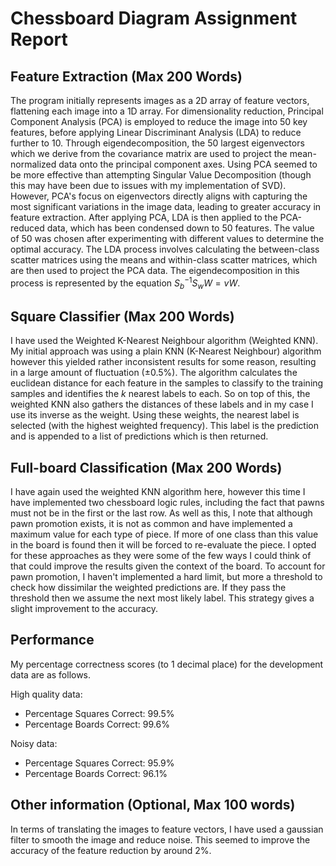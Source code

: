 # Chessboard Diagram Assignment Report

## Feature Extraction (Max 200 Words)

The program initially represents images as a 2D array of feature vectors, flattening each image into a 1D array. For dimensionality reduction, Principal Component Analysis (PCA) is employed to reduce the image into 50 key features, before applying Linear Discriminant Analysis (LDA) to reduce further to 10. Through eigendecomposition, the 50 largest eigenvectors which we derive from the covariance matrix are used to project the mean-normalized data onto the principal component axes. Using PCA seemed to be more effective than attempting Singular Value Decomposition (though this may have been due to issues with my implementation of SVD). However, PCA's focus on eigenvectors directly aligns with capturing the most significant variations in the image data, leading to greater accuracy in feature extraction. After applying PCA, LDA is then applied to the PCA-reduced data, which has been condensed down to 50 features. The value of 50 was chosen after experimenting with different values to determine the optimal accuracy. The LDA process involves calculating the between-class scatter matrices using the means and within-class scatter matrices, which are then used to project the PCA data. The eigendecomposition in this process is represented by the equation $S_b^{-1}S_wW = vW$.  

## Square Classifier (Max 200 Words)

I have used the Weighted K-Nearest Neighbour algorithm (Weighted KNN). My initial approach was using a plain KNN (K-Nearest Neighbour) algorithm however this yielded rather inconsistent results for some reason, resulting in a large amount of fluctuation (±0.5%). The algorithm calculates the euclidean distance for each feature in the samples to classify to the training samples and identifies the *k* nearest labels to each. So on top of this, the weighted KNN also gathers the distances of these labels and in my case I use its inverse as the weight. Using these weights, the nearest label is selected (with the highest weighted frequency). This label is the prediction and is appended to a list of predictions which is then returned.  

## Full-board Classification (Max 200 Words)

I have again used the weighted KNN algorithm here, however this time I have implemented two chessboard logic rules, including the fact that pawns must not be in the first or the last row. As well as this, I note that although pawn promotion exists, it is not as common and have implemented a maximum value for each type of piece. If more of one class than this value in the board is found then it will be forced to re-evaluate the piece. I opted for these approaches as they were some of the few ways I could think of that could improve the results given the context of the board. To account for pawn promotion, I haven't implemented a hard limit, but more a threshold to check how dissimilar the weighted predictions are. If they pass the threshold then we assume the next most likely label. This strategy gives a slight improvement to the accuracy.

## Performance

My percentage correctness scores (to 1 decimal place) for the development data are as follows.

High quality data:

- Percentage Squares Correct: 99.5%
- Percentage Boards Correct: 99.6%

Noisy data:

- Percentage Squares Correct: 95.9%
- Percentage Boards Correct: 96.1%

## Other information (Optional, Max 100 words)

In terms of translating the images to feature vectors, I have used a gaussian filter to smooth the image and reduce noise. This seemed to improve the accuracy of the feature reduction by around 2%.
